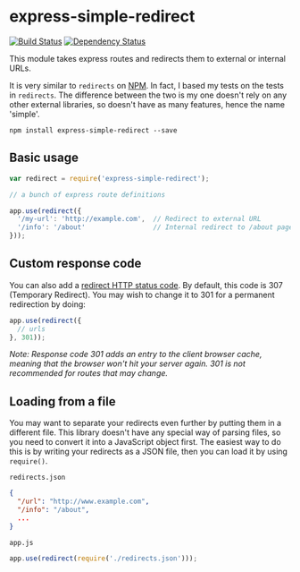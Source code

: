 # express-simple-redirect

[![Build Status](https://travis-ci.org/danielthepope/express-simple-redirect.svg?branch=master)](https://travis-ci.org/danielthepope/express-simple-redirect) [![Dependency Status](https://dependencyci.com/github/danielthepope/express-simple-redirect/badge)](https://dependencyci.com/github/danielthepope/express-simple-redirect)

This module takes express routes and redirects them to external or internal URLs.

It is very similar to `redirects` on [NPM](https://libraries.io/npm/redirects). In fact, I based my tests on the tests in `redirects`. The difference between the two is my one doesn't rely on any other external libraries, so doesn't have as many features, hence the name 'simple'.

```
npm install express-simple-redirect --save
```

## Basic usage

``` javascript
var redirect = require('express-simple-redirect');

// a bunch of express route definitions

app.use(redirect({
  '/my-url': 'http://example.com',  // Redirect to external URL
  '/info': '/about'                 // Internal redirect to /about page
}));
```

## Custom response code

You can also add a [redirect HTTP status code](https://en.wikipedia.org/wiki/List_of_HTTP_status_codes#3xx_Redirection). By default, this code is 307 (Temporary Redirect). You may wish to change it to 301 for a permanent redirection by doing:

``` javascript
app.use(redirect({
  // urls
}, 301));
```

*Note: Response code 301 adds an entry to the client browser cache, meaning that the browser won't hit your server again. 301 is not recommended for routes that may change.*

## Loading from a file

You may want to separate your redirects even further by putting them in a different file. This library doesn't have any special way of parsing files, so you need to convert it into a JavaScript object first. The easiest way to do this is by writing your redirects as a JSON file, then you can load it by using `require()`.

`redirects.json`

``` json
{
  "/url": "http://www.example.com",
  "/info": "/about",
  ...
}
```

`app.js`

``` javascript
app.use(redirect(require('./redirects.json')));
```

